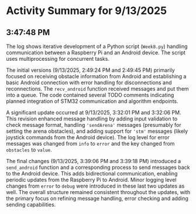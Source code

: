# Activity Summary for 9/13/2025

## 3:47:48 PM
The log shows iterative development of a Python script (`Week8.py`) handling communication between a Raspberry Pi and an Android device.  The script uses multiprocessing for concurrent tasks.

The initial versions (9/13/2025, 2:49:24 PM and 2:49:45 PM) primarily focused on receiving obstacle information from Android and establishing a basic Android connection with error handling for disconnections and reconnections.  The `recv_android` function received messages and put them into a queue.  The code contained several TODO comments indicating planned integration of STM32 communication and algorithm endpoints.

A significant update occurred at 9/13/2025, 3:32:01 PM and 3:32:06 PM.  This revision enhanced message handling by adding input validation to check message format, handling  `'sendArena'` messages (presumably for setting the arena obstacles), and adding support for `'stm'` messages (likely joystick commands from the Android device). The log level for error messages was changed from `info` to `error` and the key changed from `obstacles` to `value`.

The final changes (9/13/2025, 3:39:06 PM and 3:39:18 PM) introduced a `send_android` function and a corresponding process to send messages back to the Android device. This adds bidirectional communication, enabling periodic updates from the Raspberry Pi to Android. Minor logging level changes from `error` to `debug` were introduced in these last two updates as well.  The overall structure remained consistent throughout the updates, with the primary focus on refining message handling, error checking and adding sending capabilities.
